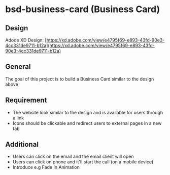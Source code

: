# bsd-business-card (Business Card)

## Design 

Adode XD Design: [https://xd.adobe.com/view/e4795f69-e893-43fd-90e3-4cc331de9711-b12a](https://xd.adobe.com/view/e4795f69-e893-43fd-90e3-4cc331de9711-b12a)

## General

The goal of this project is to build a Business Card similar to the design above

## Requirement

* The website look similar to the design and is available for users through a link
* Icons should be clickable and redirect users to external pages in a new tab

## Additional

* Users can click on the email and the email client will open
* Users can click on phone and it'll start the call (on a mobile device)
* Introduce e.g Fade In Animation

